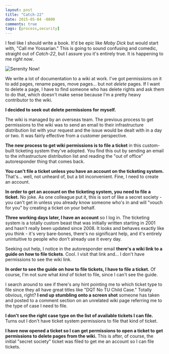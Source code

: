 ```yaml
---
layout: post
title: "Catch-22"
date: 2015-05-04 -0800
comments: true
tags: [process,security]
---
```

I feel like I should write a book. It'd be epic like _Moby Dick_ but would start with, "Call me Yossarian." This is going to sound confusing and comedic, straight out of _Catch-22_, but I assure you it's entirely true. It is happening to me _right now_.

![Serenity Now!](https://public.dm2302.livefilestore.com/y2p-ZsCUzCiASsQGTwEbA6yEUVnzbWgmvnkX3p-AY6ozehpSAekmHwWKcc-qnoGgvzBSQX1y-Yhw_APmcpVKn4etgpqB6l_DHcRMTgiyillZ55w0wY1m7wk3EfyQ8pTw4Xi12L2XkQqvlQY18lGXhcTAA/20150504_serenitynow.jpg?psid=1)

We write a lot of documentation to a wiki at work. I've got permissions on it to add pages, rename pages, move pages... but not _delete_ pages. If I want to delete a page, I have to find someone who has delete rights and ask them to do that, which doesn't make sense because I'm a pretty heavy contributor to the wiki.

**I decided to seek out delete permissions for myself.**

The wiki is managed by an overseas team. The previous process to get permissions to the wiki was to send an email to their infrastructure distribution list with your request and the issue would be dealt with in a day or two. It was fairly effective from a customer perspective.

**The new process to get wiki permissions is to file a ticket** in this custom-built ticketing system they've adopted. You find this out by sending an email to the infrastructure distribution list and reading the "out of office" autoresponder thing that comes back.

**You can't file a ticket unless you have an account on the ticketing system.** That's... well, not unheard of, but a bit inconvenient. Fine, I need to create an account.

**In order to get an account on the ticketing system, you need to file a ticket.** No joke. As one colleague put it, this is sort of like a secret society - you can't get in unless you already know someone who's in and will "vouch for you" by creating a ticket on your behalf.

**Three working days later, I have an account** so I log in. The ticketing system is a totally custom beast that was initially written starting in 2001 and hasn't really been updated since 2008. It looks and behaves exactly like you think - it's very bare-bones, there's no significant help, and it's entirely unintuitive to people who don't already use it every day.

Seeking out help, I notice in the autoresponder email **there's a wiki link to a guide on how to file tickets**. Cool. I visit that link and... I don't have permissions to see the wiki link.

**In order to see the guide on how to file tickets, I have to file a ticket.** Of course, I'm not sure what _kind_ of ticket to file, since I can't see the guide.

I search around to see if there's any hint pointing me to which ticket type to file since they all have great titles like "DQT No TU Child Case." Totally obvious, right? **I end up stumbling onto a screen shot** someone has taken and posted to a comment section on an unrelated wiki page referring me to the type of case I need to file.

**I don't see the right case type on the list of available tickets I can file.** Turns out I don't have ticket system permissions to file that kind of ticket.

**I have now opened a ticket so I can get permissions to open a ticket to get permissions to delete pages from the wiki.** This is after, of course, the initial "secret society" ticket was filed to get me an account so I can file tickets.